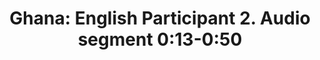 ---
layout: manifest
title: 'Ghana: English Participant 2. Audio segment 0:13-0:50'
manifest_name: ghana-english-participant-2-audio-segment-0-13-0-50

---